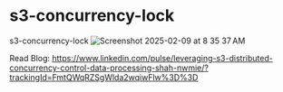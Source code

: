 # s3-concurrency-lock
s3-concurrency-lock
![Screenshot 2025-02-09 at 8 35 37 AM](https://github.com/user-attachments/assets/0562cbd6-5ab2-4b53-ae7e-d3d962988d34)

Read Blog: 
https://www.linkedin.com/pulse/leveraging-s3-distributed-concurrency-control-data-processing-shah-nwmie/?trackingId=FmtQWqRZSgWlda2wqiwFlw%3D%3D
